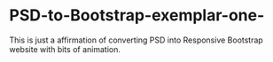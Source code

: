 # PSD-to-Bootstrap-exemplar-one-
This is just a affirmation of converting PSD into Responsive Bootstrap website with bits of animation.
